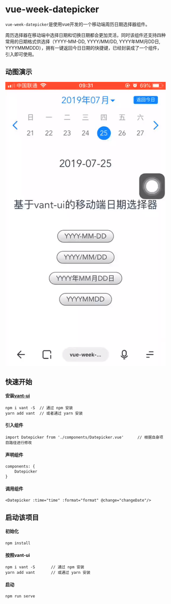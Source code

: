 # vue-week-datepicker

`vue-week-datepicker`是使用vue开发的一个移动端周历日期选择器组件。

周历选择器在移动端中选择日期和切换日期都会更加灵活，同时该组件还支持四种常用的日期格式供选择（YYYY-MM-DD, YYYY/MM/DD, YYYY年MM月DD日, YYYYMMMDDD），拥有一键返回今日日期的快捷键，已经封装成了一个组件，引入即可使用。

## 动图演示

![image](https://github.com/KBeginner/vue-week-datepicker/blob/master/public/datepicker.gif)

## 快速开始

#### 安装[vant-ui](https://youzan.github.io/vant/#/zh-CN/quickstart)
```
npm i vant -S  // 通过 npm 安装
yarn add vant  // 或者通过 yarn 安装
```

#### 引入组件
```
import Datepicker from './components/Datepicker.vue'      // 根据自身项目路径进行修改
```

#### 声明组件
```
components: {
    Datepicker
}
```
#### 调用组件
```
<Datepicker :time="time" :format="format" @change="changeDate"/>
```


## 启动该项目

#### 初始化
```
npm install
```

#### 按照vant-ui
```
npm i vant -S       // 通过 npm 安装
yarn add vant       // 或通过 yarn 安装
```

#### 启动
```
npm run serve
```
